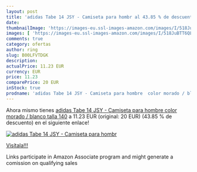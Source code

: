 ```yaml
---
layout: post
title: 'adidas Tabe 14 JSY - Camiseta para hombr al 43.85 % de descuento'
date: 
thumbnailImage: 'https://images-eu.ssl-images-amazon.com/images/I/518JuBTT6QL._SL200_.jpg'
images: [ 'https://images-eu.ssl-images-amazon.com/images/I/518JuBTT6QL._SL200_.jpg' ]
comments: true
category: ofertas
author: ring
slug: B00LFVTDGK
description:
actualPrice: 11.23 EUR
currency: EUR
price: 11.23
comparePrice: 20 EUR
inStock: true
prodname: 'adidas Tabe 14 JSY - Camiseta para hombre  color morado / blanco  talla 140'
---
```


Ahora mismo tienes [adidas Tabe 14 JSY - Camiseta para hombre  color morado / blanco  talla 140](https://www.amazon.es/dp/B00LFVTDGK/?tag=tolees-21) a 11.23 EUR (original: 20 EUR) (43.85 %  de descuento) en el siguiente enlace!

[![adidas Tabe 14 JSY - Camiseta para hombr](https://images-eu.ssl-images-amazon.com/images/I/518JuBTT6QL._SL200_.jpg)](https://www.amazon.es/dp/B00LFVTDGK/?tag=tolees-21)

[Visítala!!!](https://www.amazon.es/dp/B00LFVTDGK/?tag=tolees-21)

Links participate in Amazon Associate program and might generate a comission on qualifying sales
